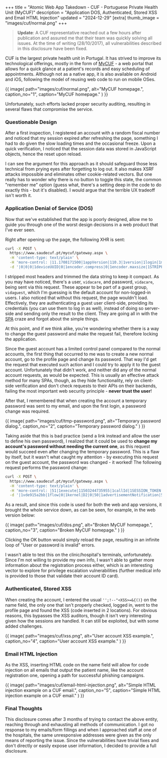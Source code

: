 +++
title = "Atomic Web App Takedown - CUF - Portuguese Private Health Unit (MyCUF)"
description = "Application DOS, Authenticated, Stored XSS and Email HTML Injection"
updated = "2024-12-29"
[extra]
thumb_image = "images/cuf/normal.png"
+++

> **Update**: A CUF representative reached out a few hours after publication and assured me that their team was quickly solving all issues. At the time of writing (28/10/2017), all vulnerabilities described in this disclosure have been fixed.

CUF is the largest private health unit in Portugal. It has strived to improve its technological offerings, mostly in the form of [MyCUF](https://www.saudecuf.pt/mycuf) - a web portal that allows for a quick glance at a patient's records and easy scheduling of appointments. Although not as a native app, it is also available on Android and iOS, following the model of reusing web code to run on mobile OSes.

{{ image(
    path="images/cuf/normal.png",
    alt="MyCUF homepage.",
    caption_no="1",
    caption="MyCUF homepage."
) }}

Unfortunately, such efforts lacked proper security auditing, resulting in several flaws that compromise the service.

### Questionable Design

After a first inspection, I registered an account with a random fiscal number and noticed that my session expired after refreshing the page, something I had to do given the slow loading times and the occasional freeze. Upon a quick verification, I noticed that the session data was stored in JavaScript objects, hence the reset upon reload.

I can see the argument for this approach as it should safeguard those less technical from prying eyes after forgetting to log out. It also makes XSRF attacks impossible and eliminates other cookie-related vectors. But one really has to wonder why there is no button to toggle this state, the common "remember me" option (guess what, there's a setting deep in the code to do exactly this - but it's disabled). I would argue that the terrible UX tradeoff isn't worth it.

### Application Denial of Service (DOS)

Now that we've established that the app is poorly designed, allow me to guide you through one of the worst design decisions in a web product that I've ever seen.

Right after opening up the page, the following XHR is sent:

``` sh
curl -X POST \
  https://www.saudecuf.pt/mycuf/gateway.aspx \
  -H 'content-type: text/plain' \
  -H 'more-control: |11.1708171500|1appVersion|110.3|1version|1login|1method|1process|1service|D4' \
  -d '|0|0|0|1deviceUUID|0|1encoder.compress|0|1encoder.maxsize|1STRIPPED||STRIPPED|1modelKey|1STRIPPED||||STRIPPED|1userAgent|11.1708171500|1appVersion|110.3|1version|STRIPPED|1key|314|1channel|10||true||3||10|1timezone|1en|1language|1vidaguest|1group|1vidamyapp|1orgunit|1vidacare|1password|1vidacare|1user|D15|L1|30|L4'
```

I stripped most headers and trimmed the data string to keep it compact. As you may have noticed, there's a user, `vidacare`, and password, `vidacare`, being sent via this request. These appear to be part of a guest group, `vidaguest`, which I'm guessing is the default account for non-logged-in users. I also noticed that without this request, the page wouldn't load. Effectively, they are authenticating a guest user client-side, providing its credentials (you can use them to log in as well), instead of doing so server-side and sending only the result to the client. They are going all in with the [SPA](https://en.wikipedia.org/wiki/Single-page_application) craze and forgot about the simple things.

At this point, and if we think alike, you're wondering whether there is a way to change the guest password and make the request fail, therefore locking the application.

Since the guest account has a limited control panel compared to the normal accounts, the first thing that occurred to me was to create a new normal account, go to the profile page and change its password. That way I'd get the request that executed such action and I could try to apply it to the guest account. Unfortunately that didn't work, and neither did any of the normal account requests, as would be expected. This is usually an effective attack method for many SPAs, though, as they hide functionality, rely on client-side verification and don't check requests to their APIs on their backends, failing the most important web security principle - **never trust the user**!

After that, I remembered that when creating the account a temporary password was sent to my email, and upon the first login, a password change was required.

{{ image(
    path="images/cuf/tmp-password.png",
    alt="Temporary password dialog.",
    caption_no="2",
    caption="Temporary password dialog."
) }}

Taking aside that this is bad practice (send a link instead and allow the user to define his own password), I realized that it could be used to **change my account's password without needing the current one**, as this request would succeed even after changing the temporary password. This is a flaw by itself, but it wasn't what caught my attention - by executing this request on the guest account, the password was changed - it worked! The following request performs the password change:

``` sh
curl -X POST \
  https://www.saudecuf.pt/mycuf/gateway.aspx \
  -H 'content-type: text/plain' \
  -H 'more-control: |51|1execute|11503244735955|1callId|1SESSION_TOKEN|1session|1executeFlow|1method|1process|1service|D5' \
  -d '|1vde915a2bb|1flow|0|1kernel|D2|0|50|1advertisementNotification|50|1emailNotification|50|1smsNotification|1NEW_PASSWORD|1confirmationPassword|1NEW_PASSWORD|1password|D5|1clientInfo|D1|L1|30|L4'
```

As a result, and since this code is used for both the web and app versions, it brought the whole service down, as can be seen, for example, in the web version below:

{{ image(
    path="images/cuf/dos.png",
    alt="Broken MyCUF homepage.",
    caption_no="3",
    caption="Broken MyCUF homepage."
) }}

Clicking the OK button would simply reload the page, resulting in an infinite loop of "User or password is invalid" errors.

I wasn't able to test this on the clinic/hospital's terminals, unfortunately. Since I'm not willing to provide my own info, I wasn't able to gather more information about the registration process either, which is an interesting vector to explore for privilege escalation vulnerabilities (further medical info is provided to those that validate their account ID card).

### Authenticated, Stored XSS

When creating the account, I entered the usual `'';!--"<XSS>=&{()}` on the name field, the only one that isn't properly checked, logged in, went to the profile page and found the XSS (code inserted in 2 locations). For obvious reasons, this bypasses the XSS auditors, though it isn't very interesting given how the sessions are handled. It can still be exploited, but with some added challenges.

{{ image(
    path="images/cuf/xss.png",
    alt="User account XSS example.",
    caption_no="4",
    caption="User account XSS example."
) }}

### Email HTML Injection

As the XSS, inserting HTML code on the name field will allow for code injection on all emails that output the patient name, like the account registration one, opening a path for successful phishing campaigns.

{{ image(
    path="images/cuf/email-html-injection.png",
    alt="Simple HTML injection example on a CUF email.",
    caption_no="5",
    caption="Simple HTML injection example on a CUF email."
) }}

### Final Thoughts

This disclosure comes after 3 months of trying to contact the above entity, reaching through and exhausting all methods of communication. I got no response to my emails/form fillings and when I approached staff at one of the hospitals, the same unresponsive addresses were given as the only means of reporting the issue. Since the vulnerabilities have trivial fixes and don't directly or easily expose user information, I decided to provide a full disclosure.
